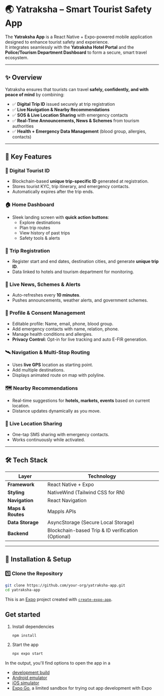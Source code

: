 # 🌏 Yatraksha – Smart Tourist Safety App

The **Yatraksha App** is a React Native + Expo-powered mobile application designed to enhance tourist safety and experience.  
It integrates seamlessly with the **Yatraksha Hotel Portal** and the **Police/Tourism Department Dashboard** to form a secure, smart travel ecosystem.

---

## ✨ Overview

Yatraksha ensures that tourists can travel **safely, confidently, and with peace of mind** by combining:

- ✅ **Digital Trip ID** issued securely at trip registration  
- ✅ **Live Navigation & Nearby Recommendations**  
- ✅ **SOS & Live Location Sharing** with emergency contacts  
- ✅ **Real-Time Announcements, News & Schemes** from tourism authorities  
- ✅ **Health + Emergency Data Management** (blood group, allergies, contacts)

---

## 📱 Key Features

### 🔐 Digital Tourist ID
- Blockchain-based **unique trip-specific ID** generated at registration.
- Stores tourist KYC, trip itinerary, and emergency contacts.
- Automatically expires after the trip ends.

### 🏠 Home Dashboard
- Sleek landing screen with **quick action buttons**:
  - Explore destinations  
  - Plan trip routes  
  - View history of past trips  
  - Safety tools & alerts  

### 📝 Trip Registration
- Register start and end dates, destination cities, and generate **unique trip ID**.
- Data linked to hotels and tourism department for monitoring.

### 📰 Live News, Schemes & Alerts
- Auto-refreshes every **10 minutes**.
- Pushes announcements, weather alerts, and government schemes.

### 👤 Profile & Consent Management
- Editable profile: Name, email, phone, blood group.
- Add emergency contacts with name, relation, phone.
- Manage health conditions and allergies.
- **Privacy Control:** Opt-in for live tracking and auto E-FIR generation.

### 🛰️ Navigation & Multi-Stop Routing
- Uses **live GPS** location as starting point.
- Add multiple destinations.
- Displays animated route on map with polyline.

### 🗺️ Nearby Recommendations
- Real-time suggestions for **hotels, markets, events** based on current location.
- Distance updates dynamically as you move.

### 📡 Live Location Sharing
- One-tap SMS sharing with emergency contacts.
- Works continuously while activated.

---

## 🛠 Tech Stack

| Layer             | Technology        |
|------------------|-----------------|
| **Framework**    | React Native + Expo |
| **Styling**      | NativeWind (Tailwind CSS for RN) |
| **Navigation**   | React Navigation |
| **Maps & Routes**| Mappls APIs |
| **Data Storage** | AsyncStorage (Secure Local Storage) |
| **Backend**      | Blockchain-based Trip & ID verification (Optional) |

---

## 🚀 Installation & Setup

### 1️⃣ Clone the Repository
```bash
git clone https://github.com/your-org/yatraksha-app.git
cd yatraksha-app
```

This is an [Expo](https://expo.dev) project created with [`create-expo-app`](https://www.npmjs.com/package/create-expo-app).

## Get started

1. Install dependencies

   ```bash
   npm install
   ```

2. Start the app

   ```bash
   npx expo start
   ```

In the output, you'll find options to open the app in a

- [development build](https://docs.expo.dev/develop/development-builds/introduction/)
- [Android emulator](https://docs.expo.dev/workflow/android-studio-emulator/)
- [iOS simulator](https://docs.expo.dev/workflow/ios-simulator/)
- [Expo Go](https://expo.dev/go), a limited sandbox for trying out app development with Expo
